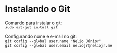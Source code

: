# Instalando o Git
Comando para instalar o git:  
`sudo apt-get install git`

Configurando nome e e-mail no git:  
`git config --global user.name "Nelio Júnior"`  
`git config --global user.email neliojr@neliojr.me`